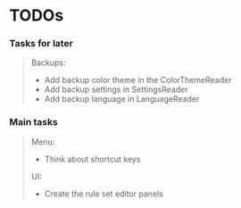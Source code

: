 # TODOs

### Tasks for later

> Backups:
> - Add backup color theme in the ColorThemeReader
> - Add backup settings in SettingsReader
> - Add backup language in LanguageReader

### Main tasks

> Menu:
> - Think about shortcut keys
>
> UI:
> - Create the rule set editor panels